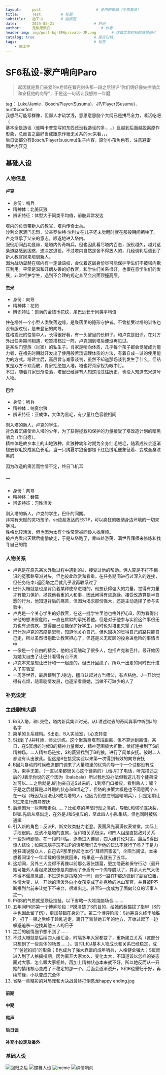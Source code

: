 ```yaml
---
layout:     post                         # 使用的布局（不需要改）
title:      Test         # 标题 
subtitle:   施工中        # 副标题
date:       2025-05-21 				    # 时间
author:     鬼焦原蛋白 					    # 作者
header-img: img/post-bg-SF6private-JP.png 	    # 这篇文章的标题背景图片
catalog: true 						    # 是否归档
tags:								    # 标签
    - 施工中
---
```


# SF6私设-家产哨向Paro

 > 起因就是我们亲爱的v老师在看完封头那一段之后锐评“你们俩好像失控哨兵和安抚他的向导”，于是这一句话让我怒拉一年磨

tag：
Luke/Jamie，Bosch/Player(Susumu)，JP/Player(Susumu)，hurt&comfort  
我想尽可能写群像，但鄙人才疏学浅，意思意思脑个大纲已是拼尽全力，凑活吃吧（  
基本全是造谣（谁叫卡普空写的东西还没我造谣的多……）且越到后面越脱离原作形象，总而言之最好当成跟原作毫无关系的oc来看，，，  
后日谈部分有Bosch/Player(susumu)生子内容，原创小孩角色有，注意避雷  
图片内容见  

## 基础人设

### 人物信息

#### 卢克

- 身份：哨兵
- 精神体：北美灰狼
- 辨识特征：体型大于同类平均值，前肢异常发达

塔内的负责带新人的教官，塔内传奇士兵。  
沙利文家满门忠烈，父亲罗伯特·沙利文在儿子还未觉醒时就在服役期间牺牲了。卢克继承了父亲的意志，顺遂地进入塔内。  
服役期间战功显赫，是塔内传奇哨兵。但也因此看尽塔内百态，服役越久，越对这条道路感到困惑，遂决定退役。不过塔内自然是舍不得放人的，几经谈判后调到了新人教官岗来培训新人。  
因为战功显赫在塔内有一定话语权，会仗着这层身份尽可能保护学生们不被塔内欺压利用。平常是温和开朗友善的好教官，和学生们关系很好，也很在意学生们的发展，非常袒护学生，遇到不合理的规定甚至会出面顶撞高层。  

#### 杰米

- 身份：向导
- 精神体：花豹
- 辨识特征：饱满的金钱币花纹，尾巴远长于同类平均值

住在塔外一个小型人类聚落边缘，是聚落里的隐形守护者。不曾接受过塔的训练也没有服过役，是未登记的向导。  
性格乖张的性情中人，长得很好看，有一头醒目的长辫子。和卢克是旧识，在对方外出任务期间相遇，短暂搭档过一阵，卢克回到塔后便没再见过。  
是某名门望族（肖家）的私生子。肖家是哨向体质，几乎每个孩子都会觉醒成为能力者，在祖先时期就开发出了使用般若汤调理体质的方法，有着自成一派的使用能力的方式。塔建立后，高层曾与肖家谈判，虽然不知道那场谈判发生了什么，但结果是双方不欢而散，肖家拒绝加入塔，塔也将肖家视为眼中钉。  
不过，随着肖家日渐没落，塔里已经鲜有人知这段过往历史，也没人知道杰米这号人物。  
  
#### 巴什

- 身份：哨兵
- 精神体：纳夏尔狼
- 辨识特征：亚成体，大体为黑毛，有少量红色容貌相间

刚入塔的新人，卢克的学生。  
背负着沉痛使命入塔的少年，为了获得拯救和保护的力量接受了塔改造计划的暗黑哨兵（半自愿）。  
精神体是故乡本土的山地狼种，此狼种幼年时期为全身红毛绒毛，随着成长会逐渐褪去软毛换成黑色长毛，当一只纳夏尔狼全部褪下红色绒毛便象征着、变成全身漆黑的

因为改造的痛苦而性情不定，终日飞机耳

#### 一

- 身份：向导
- 精神体：薮猫
- 辨识特征：习性活泼

刚入塔的新人，卢克的学生，巴什的同期。  
非常有天赋的灵巧孩子，se绝超发达的ESTP，可以疯狂的吸纳身边环境的一切来学习。  
性格比较活泼，但也因为太有个性常常被同龄人找麻烦。  
被卢克看出天赋后偷偷放走，于是从塔跑了，靠四处游荡、满世界拜师来修炼和找寻自己的路  


### 人物关系

- 卢克是在原先某次外勤过程中遇到的J，接受过他的帮助。俩人算是不打不相识的冤家路窄派对头，但也彼此欣赏和看重。在任务期间进行过深入的连接，但任务结束L返回塔之后就几乎没再联系过了
- 巴什大概就是也是背负着某种使命进塔的。他想获得强大的力量，觉得有力量才有能力保护、拯救他看重的人和事，因此闲得有些急躁。接受改造算是半自愿的行为，他知道背后的痛苦，但因为渴求那份强大，还是主动选择了参与实验中。
- 卢克是一个关心学生的好教官，在这一批学生里他也格外担心B，因为看得出来他的想法很危险，一直在默默的承托着他。但是对于他参与实验这件事很无力也有点愧疚，觉得自己没能保护好学生，同时也对塔更失望了几分
- 巴什对卢克的态度是恩师，知道他关心自己，但也固执的觉得自己的路只能自己走，所以虽然很抱歉让教官担心了，但还是义无反顾的投身进危险的事情当中
- 一像是一个自由的精灵，他的出现触动了很多人，包括卢克和巴什。最开始因为她太自由了让巴什看得有点不爽
- 卢克本来是想让巴什和一一起走的，但巴什回绝了，所以一出走的同时巴什进入了实验室
- 一周游世界，最后跟到了J身边，擅自认起对方当师父，有点粘他。J一开始觉得有点烦，随着剧情发展，也逐渐看重她，当做不可缺少的人了

### 补充设定

### 主线剧情大纲

1. B/S入塔，和L交往，塔内新兵集训时光。从L讲述过去的奇闻异事中听到J的名字  
1. 简单的关系建构。S出走，B入实验室，L心态转变
1. S找到了J并拜师，师父训练。这个聚落离塔有段距离，但不算远到离谱。某日，在S冥想的时候B的精神力量爆发，精神范围极大扩散，恰好连接到了S的精神场。二人精神场链接，S的薮猫找到了B的狼，进行了简单安抚。彼时二人都没有认出彼此。但这是B在接受实验以来第一次得到有效的向导安抚
1. B因为暴动的时候改造部门调来了大量塔里的优秀向导一个一个试都没有成功，束手无策，（一直以来都很关心这个徒弟的）L给J打了电话，听完描述之后的J表示你说的这个因为（balabala）所以我也没办法但我这儿有个徒弟没准可以……之后就是J的豹亲自送S过来的，L到塔门口接应，看到熟人：嚯？于是之后就算是以外聘的状态和B绑定了，但塔的决策大概是也不同意两个人在一起（既因为没法让S成为塔的人，也因为仍想控制黑暗哨兵），只是定期让S过来进行疏导安抚
1. 后续因为一些黑暗走向……？比如塔的黑暗行动之类的，导致L和塔彻底决裂，B和L先后从塔出走，在外是J和S接应的，至此四人小队集结，但也同时被塔通缉
1. 引入新的角色：反派P。斯文败类魅力老登。表面风光满满仪表堂堂，实际上手段很阴。应该不是塔的直属，但和塔关系很深。和四人组是直接敌对关系
1. 一些对峙剧情。在一段时间后，逐渐进入僵局，四人组讨论对策，最后S得出惊人结论：如果玩脑子玩不过P的话那我们去学他的玩法不就行了吗？于是力挽狂澜说服众人，自己去P那里抄起老本行“拜师百家饭”，企图当间谍。本来想着间谍个一年半载的很快就回来，结果这一去就去了五年。
1. 这期间，另外三人变得不再像以前那么嚣张跋扈，更加隐蔽和保守行动（最开始可能外人看起来就很像是内部闹了矛盾有一个向导脱队了，其余人元气大伤不得不偃旗息鼓，不过这也是策略的一环）而S一路在P那边做到了副官位置，性情大变，从一开始的活泼外向小女孩变成了扑克脸的冰山军官，并且被P不断推到台前来让她下不来台，很难出走。甚至S一度成为了面向公众的话事人之一。
1. P和S的气质就是顶级拉扯。以下省略一大堆烧脑场合………
1. 五年间P和S第一个博弈阶段：P摸清楚了S的目的，给她的薮猫拔了指甲（S的手也因此留了伤），更加禁锢在身边了。第二个博弈阶段：S运筹良久终于险胜P，打了一架之后终于趁乱逃走，离开了监禁她五年的地方，开始过起了一边躲避追杀一边找其他三人的日子
1. 之后的剧情细节想不到了……
1. 不过大概就是后续四人组汇合，时隔多年大家都变了，重新建立关系（这部分只想到了一些具体的场景……）。彼时L和J基本人物成长和关系已经稳定，成了“爸爸妈妈”的形象；B也成为了强大靠谱的成年哨兵，人格健全强大；S反而进入到了人格摇摆期，因为离开大家太久、变化太大，不知道该以怎样的姿态面对大家、怎么跟大家相处，再加上精神状态本来就不好，所以她反而从一开始的情绪核心变成了不稳定的那一个。后面会逐渐说开，S和B也重归于好，再续前缘，小队变成完全体
1. 省略一些精彩的对局戏和大决战最终打倒恶龙happy ending.jpg

#### 前期

#### 中期

#### 尾声

#### 后日谈

#### 补充小设定及番外




### 基础人设
<img src="https://pub-de03f2409e59408c80179170f3969278.r2.dev/post-250514-1.JPG" alt="回归之后" />
<img src="https://pub-de03f2409e59408c80179170f3969278.r2.dev/post-250514-2.JPG" alt="蝶舞人设" />
<img src="https://pub-de03f2409e59408c80179170f3969278.r2.dev/post-250514-3.jpg" alt="meme" />
<img src="https://pub-de03f2409e59408c80179170f3969278.r2.dev/post-250514-4.JPG" alt="纯情哨向" />
